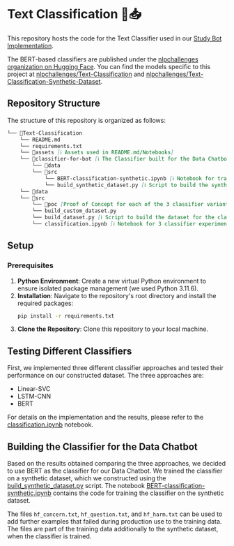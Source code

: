 # Text Classification 🤖📥

This repository hosts the code for the Text Classifier used in our [Study Bot Implementation](https://github.com/NLP-Challenges/Study-Bot).

The BERT-based classifiers are published under the [nlpchallenges organization on Hugging Face](https://huggingface.co/nlpchallenges). You can find the models specific to this project at [nlpchallenges/Text-Classification](https://huggingface.co/nlpchallenges/Text-Classification) and [nlpchallenges/Text-Classification-Synthetic-Dataset](https://huggingface.co/nlpchallenges/Text-Classification-Synthethic-Dataset).

## Repository Structure

The structure of this repository is organized as follows:

```markdown
└── 📁Text-Classification
    └── README.md
    └── requirements.txt
    └── 📁assets [ℹ️ Assets used in README.md/Notebooks]
    └── 📁classifier-for-bot [ℹ️ The Classifier built for the Data Chatbot]
        └── 📁data
        └── 📁src
            └── BERT-classification-synthetic.ipynb [ℹ️ Notebook for training BERT-based classifier on the synthetic dataset]
            └── build_synthetic_dataset.py [ℹ️ Script to build the synthetic dataset for the classifier]
    └── 📁data
    └── 📁src
        └── 📁poc [Proof of Concept for each of the 3 classifier variants]
        └── build_custom_dataset.py 
        └── build_dataset.py [ℹ️ Script to build the dataset for the classifiers]
        └── classification.ipynb [ℹ️ Notebook for 3 classifier experiments (NPR MC1)]
```

## Setup

### Prerequisites

1. **Python Environment**: Create a new virtual Python environment to ensure isolated package management (we used Python 3.11.6).
2. **Installation**: Navigate to the repository's root directory and install the required packages:
   ```bash
   pip install -r requirements.txt
   ```
3. **Clone the Repository**: Clone this repository to your local machine.

## Testing Different Classifiers

First, we implemented three different classifier approaches and tested their performance on our constructed dataset. The three approaches are:

- Linear-SVC
- LSTM-CNN
- BERT

For details on the implementation and the results, please refer to the [classification.ipynb](src/classification.ipynb) notebook.

## Building the Classifier for the Data Chatbot

Based on the results obtained comparing the three approaches, we decided to use BERT as the classifier for our Data Chatbot. We trained the classifier on a synthetic dataset, which we constructed using the [build_synthetic_dataset.py](classifier-for-bot/src/build_synthetic_dataset.py) script. The notebook [BERT-classification-synthetic.ipynb](classifier-for-bot/src/BERT-classification-synthetic.ipynb) contains the code for training the classifier on the synthetic dataset.

The files `hf_concern.txt`, `hf_question.txt`, and `hf_harm.txt` can be used to add further examples that failed during production use to the training data. The files are part of the training data additionally to the synthetic dataset, when the classifier is trained.
